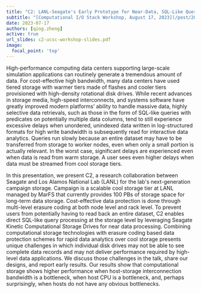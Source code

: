 ```yaml
---
title: "C2: LANL-Seagate's Early Prototype for Near-Data, SQL-Like Query Processing"
subtitle: "[Computational I/O Stack Workshop, August 17, 2023](/post/20230718-aug17/)"
date: 2023-07-17
authors: [qing.zheng]
active: true
url_slides: c2-ucsc-workshop-slides.pdf
image:
  focal_point: 'top'
---
```


High-performance computing data centers supporting large-scale simulation applications can routinely generate a tremendous amount of data. For cost-effective high bandwidth, many data centers have used tiered storage with warmer tiers made of flashes and cooler tiers provisioned with high-density rotational disk drives. While recent advances in storage media, high-speed interconnects, and systems software have greatly improved modern platforms’ ability to handle massive data, highly selective data retrievals, such as those in the form of SQL-like queries with predicates on potentially multiple data columns, tend to still experience excessive delays when unordered, unindexed data written in log-structured formats for high write bandwidth is subsequently read for interactive data analytics. Queries run slowly because an entire dataset may have to be transferred from storage to worker nodes, even when only a small portion is actually relevant. In the worst case, significant delays are experienced even when data is read from warm storage. A user sees even higher delays when data must be streamed from cool storage tiers.

In this presentation, we present C2, a research collaboration between Seagate and Los Alamos National Lab (LANL) for the lab's next-generation campaign storage. Campaign is a scalable cool storage tier at LANL managed by MarFS that currently provides 100 PBs of storage space for long-term data storage. Cost-effective data protection is done through multi-level erasure coding at both node level and rack level. To prevent users from potentially having to read back an entire dataset, C2 enables direct SQL-like query processing at the storage level by leveraging Seagate Kinetic Computational Storage Drives for near data processing. Combining computational storage technologies with erasure coding based data protection schemes for rapid data analytics over cool storage presents unique challenges in which individual disk drives may not be able to see complete data records and may not deliver performance required by high-level data applications. We discuss those challenges in the talk, share our designs, and report early results. Our results show that computational storage shows higher performance when host-storage interconnection bandwidth is a bottleneck, when host CPU is a bottleneck, and, perhaps surprisingly, when hosts do not have any obvious bottlenecks.